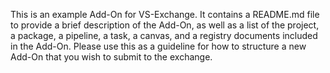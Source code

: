 This is an example Add-On for VS-Exchange. It contains a README.md file to provide a brief description of the Add-On, as well as a list of the project, a package, a pipeline, a task, a canvas, and a registry documents included in the Add-On. Please use this as a guideline for how to structure a new Add-On that you wish to submit to the exchange.
